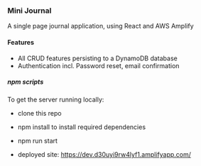 ### Mini Journal

A single page journal application, using React and AWS Amplify

#### Features

- All CRUD features persisting to a DynamoDB database
- Authentication incl. Password reset, email confirmation

##### npm scripts

To get the server running locally:

- clone this repo
- npm install to install required dependencies
- npm run start

- deployed site: https://dev.d30uyi9rw4lyf1.amplifyapp.com/
